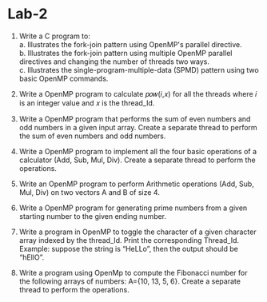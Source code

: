 # Lab-2
1. Write a C program to:<br>
  a. Illustrates the fork-join pattern using OpenMP's parallel directive.<br>
  b. Illustrates the fork-join pattern using multiple OpenMP parallel directives and changing the number of threads two ways.<br>
  c. Illustrates the single-program-multiple-data (SPMD) pattern using two basic OpenMP commands.

2. Write a OpenMP program to calculate 𝑝𝑜𝑤(𝑖,𝑥) for all the threads where 𝑖 is an integer value and 𝑥 is the thread_Id.

3. Write a OpenMP program that performs the sum of even numbers and odd numbers in a given input array. Create a separate thread to perform the sum of even numbers and odd numbers.

4. Write a OpenMP program to implement all the four basic operations of a calculator (Add, Sub, Mul, Div). Create a separate thread to perform the operations.

5. Write an OpenMP program to perform Arithmetic operations (Add, Sub, Mul, Div) on two vectors A and B of size 4.

6. Write a OpenMP program for generating prime numbers from a given starting number to the given ending number.

7. Write a program in OpenMP to toggle the character of a given character array indexed by the thread_Id. Print the corresponding Thread_Id.
Example: suppose the string is “HeLLo”, then the output should be “hEllO”.

8. Write a program using OpenMp to compute the Fibonacci number for the following arrays of numbers: A={10, 13, 5, 6}. Create a separate thread to perform the operations.
